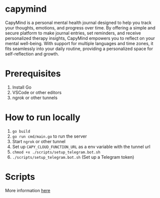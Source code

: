# capymind

CapyMind is a personal mental health journal designed to help you track your thoughts, emotions, and progress over time. By offering a simple and secure platform to make journal entries, set reminders, and receive personalized therapy insights, CapyMind empowers you to reflect on your mental well-being. With support for multiple languages and time zones, it fits seamlessly into your daily routine, providing a personalized space for self-reflection and growth.

# Prerequisites

1. Install Go
2. VSCode or other editors
3. ngrok or other tunnels

# How to run locally

1. `go build`
2. `go run cmd/main.go` to run the server
3. Start `ngrok` or other tunnel
4. Set up `CAPY_CLOUD_FUNCTION_URL` as a env variable with the tunnel url
5. `chmod +x ./scripts/setup_telegram.bot.sh`
6. `./scripts/setup_telegram.bot.sh` (Set up a Telegram token)

# Scripts

More information <a href="./docs/SCRIPTS.md">here</a>